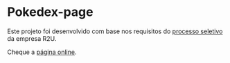 # Pokedex-page

Este projeto foi desenvolvido com base nos requisitos do [processo seletivo](https://github.com/r2u-io/processo-seletivo/blob/master/2020-10.md) da empresa R2U.

Cheque a [página online](https://isnowheart.github.io/pokedex-page/#/).